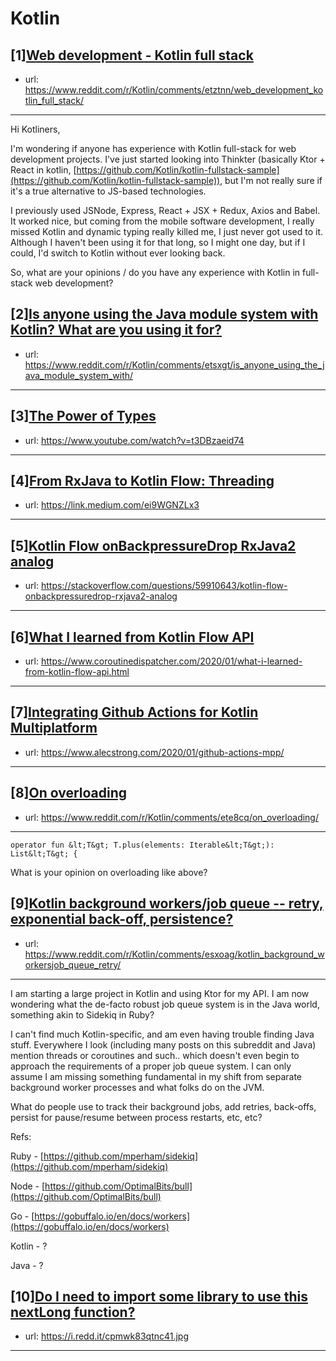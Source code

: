# Kotlin
## [1][Web development - Kotlin full stack](https://www.reddit.com/r/Kotlin/comments/etztnn/web_development_kotlin_full_stack/)
- url: https://www.reddit.com/r/Kotlin/comments/etztnn/web_development_kotlin_full_stack/
---
Hi Kotliners,

I'm wondering if anyone has experience with Kotlin full-stack for web development projects. I've just started looking into Thinkter (basically Ktor + React in kotlin, [https://github.com/Kotlin/kotlin-fullstack-sample](https://github.com/Kotlin/kotlin-fullstack-sample)), but I'm not really sure if it's a true alternative to JS-based technologies.

I previously used JSNode, Express, React + JSX + Redux, Axios and Babel. It worked nice, but coming from the mobile software development, I really missed Kotlin and dynamic typing really killed me, I just never got used to it. Although I haven't been using it for that long, so I might one day, but if I could, I'd switch to Kotlin without ever looking back.

So, what are your opinions / do you have any experience with Kotlin in full-stack web development?
## [2][Is anyone using the Java module system with Kotlin? What are you using it for?](https://www.reddit.com/r/Kotlin/comments/etsxgt/is_anyone_using_the_java_module_system_with/)
- url: https://www.reddit.com/r/Kotlin/comments/etsxgt/is_anyone_using_the_java_module_system_with/
---

## [3][The Power of Types](https://www.reddit.com/r/Kotlin/comments/etpck5/the_power_of_types/)
- url: https://www.youtube.com/watch?v=t3DBzaeid74
---

## [4][From RxJava to Kotlin Flow: Threading](https://www.reddit.com/r/Kotlin/comments/etvmo0/from_rxjava_to_kotlin_flow_threading/)
- url: https://link.medium.com/ei9WGNZLx3
---

## [5][Kotlin Flow onBackpressureDrop RxJava2 analog](https://www.reddit.com/r/Kotlin/comments/ets2nz/kotlin_flow_onbackpressuredrop_rxjava2_analog/)
- url: https://stackoverflow.com/questions/59910643/kotlin-flow-onbackpressuredrop-rxjava2-analog
---

## [6][What I learned from Kotlin Flow API](https://www.reddit.com/r/Kotlin/comments/eta1en/what_i_learned_from_kotlin_flow_api/)
- url: https://www.coroutinedispatcher.com/2020/01/what-i-learned-from-kotlin-flow-api.html
---

## [7][Integrating Github Actions for Kotlin Multiplatform](https://www.reddit.com/r/Kotlin/comments/etczp8/integrating_github_actions_for_kotlin/)
- url: https://www.alecstrong.com/2020/01/github-actions-mpp/
---

## [8][On overloading](https://www.reddit.com/r/Kotlin/comments/ete8cq/on_overloading/)
- url: https://www.reddit.com/r/Kotlin/comments/ete8cq/on_overloading/
---
    operator fun &lt;T&gt; T.plus(elements: Iterable&lt;T&gt;): List&lt;T&gt; {

What is your opinion on overloading like above?
## [9][Kotlin background workers/job queue -- retry, exponential back-off, persistence?](https://www.reddit.com/r/Kotlin/comments/esxoag/kotlin_background_workersjob_queue_retry/)
- url: https://www.reddit.com/r/Kotlin/comments/esxoag/kotlin_background_workersjob_queue_retry/
---
I am starting a large project in Kotlin and using Ktor for my API. I am now wondering what the de-facto robust job queue system is in the Java world, something akin to Sidekiq in Ruby?

I can't find much Kotlin-specific, and am even having trouble finding Java stuff. Everywhere I look (including many posts on this subreddit and Java) mention threads or coroutines and such.. which doesn't even begin to approach the requirements of a proper job queue system. I can only assume I am missing something fundamental in my shift from separate background worker processes and what folks do on the JVM.

What do people use to track their background jobs, add retries, back-offs, persist for pause/resume between process restarts, etc, etc?

Refs:

Ruby - [https://github.com/mperham/sidekiq](https://github.com/mperham/sidekiq)

Node - [https://github.com/OptimalBits/bull](https://github.com/OptimalBits/bull)

Go - [https://gobuffalo.io/en/docs/workers](https://gobuffalo.io/en/docs/workers)

Kotlin - ?

Java - ?
## [10][Do I need to import some library to use this nextLong function?](https://www.reddit.com/r/Kotlin/comments/et5q4b/do_i_need_to_import_some_library_to_use_this/)
- url: https://i.redd.it/cpmwk83qtnc41.jpg
---

